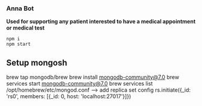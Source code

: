 ### Anna Bot

**Used for supporting any patient interested to have a medical appointment or medical test** 

```
npm i
npm start
```

## Setup mongosh
brew tap mongodb/brew
brew install mongodb-community@7.0
brew services start mongodb-community@7.0
brew services list
/opt/homebrew/etc/mongod.conf --> add replica set config
rs.initiate({_id: 'rs0', members: [{_id: 0, host: 'localhost:27017'}]})